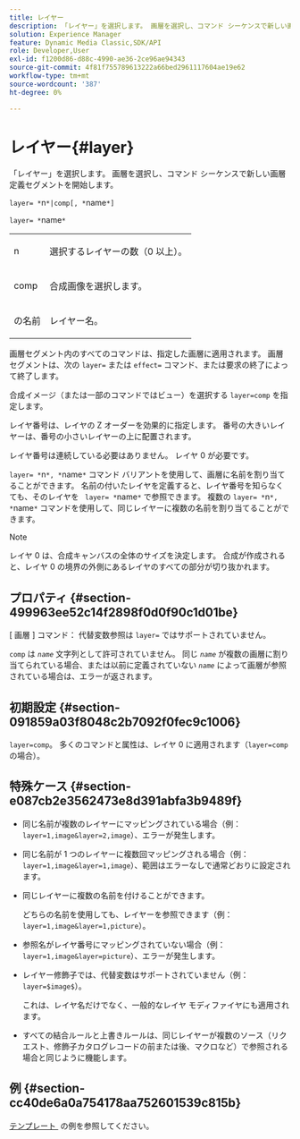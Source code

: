 ```yaml
---
title: レイヤー
description: 「レイヤー」を選択します。 画層を選択し、コマンド シーケンスで新しい画層定義セグメントを開始します。
solution: Experience Manager
feature: Dynamic Media Classic,SDK/API
role: Developer,User
exl-id: f1200d86-d88c-4990-ae36-2ce96ae94343
source-git-commit: 4f81f755789613222a66bed2961117604ae19e62
workflow-type: tm+mt
source-wordcount: '387'
ht-degree: 0%

---
```


# レイヤー{#layer}

「レイヤー」を選択します。 画層を選択し、コマンド シーケンスで新しい画層定義セグメントを開始します。

`layer= *`n`*|comp[, *`name`*]`

`layer= *`name`*`

<table id="simpletable_22DE3365A6454949B0D30C6D7110476E"> 
 <tr class="strow"> 
  <td class="stentry"> <p><span class="codeph"> <span class="varname"> n</span></span> </p></td> 
  <td class="stentry"> <p>選択するレイヤーの数（0 以上）。 </p></td> 
 </tr> 
 <tr class="strow"> 
  <td class="stentry"> <p><span class="codeph"> comp</span> </p></td> 
  <td class="stentry"> <p>合成画像を選択します。 </p></td> 
 </tr> 
 <tr class="strow"> 
  <td class="stentry"> <p><span class="codeph"> <span class="varname"> の名前 </span></span> </p></td> 
  <td class="stentry"> <p>レイヤー名。 </p></td> 
 </tr> 
</table>

画層セグメント内のすべてのコマンドは、指定した画層に適用されます。 画層セグメントは、次の `layer=` または `effect=` コマンド、または要求の終了によって終了します。

合成イメージ（または一部のコマンドではビュー）を選択する `layer=comp` を指定します。

レイヤ番号は、レイヤの Z オーダーを効果的に指定します。 番号の大きいレイヤーは、番号の小さいレイヤーの上に配置されます。

レイヤ番号は連続している必要はありません。 レイヤ 0 が必要です。

`layer= *`n`*, *`name`*` コマンド バリアントを使用して、画層に名前を割り当てることができます。 名前の付いたレイヤを定義すると、レイヤ番号を知らなくても、そのレイヤを ` layer= *`name`*` で参照できます。 複数の `layer= *`n`*, *`name`*` コマンドを使用して、同じレイヤーに複数の名前を割り当てることができます。

>[!NOTE]
>
>レイヤ 0 は、合成キャンバスの全体のサイズを決定します。 合成が作成されると、レイヤ 0 の境界の外側にあるレイヤのすべての部分が切り抜かれます。

## プロパティ {#section-499963ee52c14f2898f0d0f90c1d01be}

[ 画層 ] コマンド： 代替変数参照は `layer=` ではサポートされていません。

`comp` は *`name`* 文字列として許可されていません。 同じ *`name`* が複数の画層に割り当てられている場合、または以前に定義されていない *`name`* によって画層が参照されている場合は、エラーが返されます。

## 初期設定 {#section-091859a03f8048c2b7092f0fec9c1006}

`layer=comp`。 多くのコマンドと属性は、レイヤ 0 に適用されます（`layer=comp` の場合）。

## 特殊ケース {#section-e087cb2e3562473e8d391abfa3b9489f}

* 同じ名前が複数のレイヤーにマッピングされている場合（例：`layer=1,image&layer=2,image`）、エラーが発生します。
* 同じ名前が 1 つのレイヤーに複数回マッピングされる場合（例：`layer=1,image&layer=1,image`）、範囲はエラーなしで通常どおりに設定されます。
* 同じレイヤーに複数の名前を付けることができます。

  どちらの名前を使用しても、レイヤーを参照できます（例：`layer=1,image&layer=1,picture`）。
* 参照名がレイヤ番号にマッピングされていない場合（例：`layer=1,image&layer=picture`）、エラーが発生します。
* レイヤー修飾子では、代替変数はサポートされていません（例：`layer=$image$`）。

  これは、レイヤ名だけでなく、一般的なレイヤ モディファイヤにも適用されます。

* すべての結合ルールと上書きルールは、同じレイヤーが複数のソース（リクエスト、修飾子カタログレコードの前または後、マクロなど）で参照される場合と同じように機能します。

## 例 {#section-cc40de6a0a754178aa752601539c815b}

[&#x200B; テンプレート &#x200B;](../../../../../is-api/http-ref/image-serving-api-ref/c-http-protocol-reference/c-templates/c-templates.md#concept-3cd2d2adae0e41b2979b9640244d4d3e) の例を参照してください。
